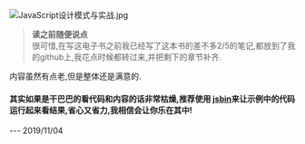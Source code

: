 ![JavaScript设计模式与实战.jpg](../public/cover-img/2.jpg#coverimg)

>**读之前随便说点**  
很可惜,在写这电子书之前我已经写了这本书的差不多2/5的笔记,都放到了我的github上,我花点时候都转过来,并把剩下的章节补齐.  

内容虽然有点老,但是整体还是满意的.  

#### 其实如果是干巴巴的看代码和内容的话非常枯燥,推荐使用 [jsbin](https://jsbin.com)来让示例中的代码运行起来看结果,省心又省力,我相信会让你乐在其中!

--- 2019/11/04